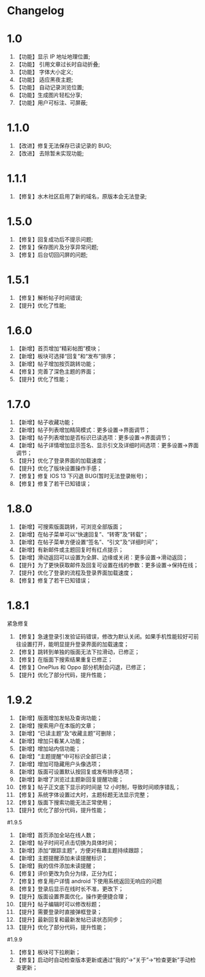 # Changelog

# 1.0

1. 【功能】显示 IP 地址地理位置;
2. 【功能】 引用文章过长时自动折叠;
3. 【功能】 字体大小定义;
4. 【功能】 适应黑夜主题;
5. 【功能】 自动记录浏览位置;
6. 【功能】生成图片轻松分享;
7. 【功能】用户可标注、可屏蔽;

# 1.1.0

1. 【改进】修复无法保存已读记录的 BUG;
2. 【改进】 去除暂未实现功能;

# 1.1.1

1. 【修复】水木社区启用了新的域名，原版本会无法登录;

# 1.5.0

1. 【修复】回复成功后不提示问题;
2. 【修复】保存图片及分享异常问题;
3. 【修复】后台切回闪屏的问题;

# 1.5.1

1. 【修复】解析帖子时间错误;
2. 【提升】优化了性能;

# 1.6.0

1. 【新增】首页增加“精彩帖图”模块；
1. 【新增】板块可选择“回复”和“发布”排序；
1. 【新增】帖子增加按页跳转功能；
1. 【修复】完善了深色主题的界面；
1. 【提升】优化了性能；

# 1.7.0

1. 【新增】帖子收藏功能；
2. 【新增】帖子列表增加精简模式：更多设置->界面调节；
3. 【新增】帖子列表增加是否标识已读选项：更多设置->界面调节；
4. 【新增】帖子详情增加显示签名、显示引文及详细时间选项：更多设置->界面调节；
5. 【提升】优化了登录界面的加载速度；
6. 【提升】优化了版块设置操作手感；
7. 【修复】修复 IOS 13 下闪退 BUG(暂时无法登录帐号)；
8. 【修复】修复了若干已知错误；

# 1.8.0

1. 【新增】可搜索版面跳转，可浏览全部版面；
2. 【新增】在帖子菜单可以“快速回复”、“转寄”及“转载”；
3. 【新增】在帖子菜单方便设置“签名”、“引文”及“详细时间”；
4. 【新增】有新邮件或主题回复时有红点提示；
5. 【新增】滑动返回可以设置为全屏、边缘或关闭：更多设置->滑动返回；
6. 【提升】为了更快获取邮件及回复可设置在线的参数：更多设置->保持在线；
7. 【提升】优化了登录的流程及登录界面加载速度；
8. 【修复】修复了若干已知错误；

# 1.8.1

紧急修复

1. 【修复】急速登录引发验证码错误，修改为默认关闭。如果手机性能较好可前往设置打开，能明显提升登录界面的加载速度；
2. 【修复】跳转到单独的版面无法下拉滑动，已修正；
3. 【修复】在版面下搜索结果重复已修正；
4. 【修复】OnePlus 和 Oppo 部分机制会闪退，已修正；
5. 【提升】优化了部分代码，提升性能；

# 1.9.2

1. 【新增】版面增加发帖及查询功能；
2. 【新增】搜索用户在本版的文章；
3. 【新增】“已读主题”及“收藏主题”可删除；
4. 【新增】增加只看某人功能；
5. 【新增】增加站内信功能；
6. 【新增】“主题提醒”中可标识全部已读；
7. 【新增】增加可隐藏用户头像选项；
8. 【新增】版面可设置默认按回复或发布排序选项；
9. 【新增】新增了浏览过主题新回复提醒功能；
10. 【修复】帖子正文底下显示的时间是 12 小时制，导致时间顺序错乱；
11. 【修复】系统字体设置过大时，主题标题无法显示完整；
12. 【修复】版面下搜索功能无法正常使用；
13. 【提升】优化了部分代码，提升性能；

#1.9.5

1. 【新增】首页添加全站在线人数；
2. 【新增】帖子时间可点击切换为具体时间；
3. 【新增】添加“跟踪主题”，方便对有趣主题持续跟踪；
4. 【新增】主题提醒添加未读提醒标识；
5. 【新增】我的信件添加未读提醒；
6. 【修复】评价更改为负分为绿，正分为红；
7. 【修复】修复用户详情 android 下使用系统返回无响应的问题
8. 【修复】登录后显示在线时长不准，更改下；
9. 【提升】版面设置界面优化，操作更便捷合理；
10. 【提升】帖子编辑时可以修改标题；
11. 【提升】需要登录时直接弹框登录；
12. 【提升】最新回复和最新发帖已读状态同步；
13. 【提升】优化了部分代码，提升性能；

#1.9.9

1. 【修复】板块可下拉刷新；
2. 【修复】启动时自动检查版本更新或通过“我的”->“关于”->“检查更新”手动检查更新；
